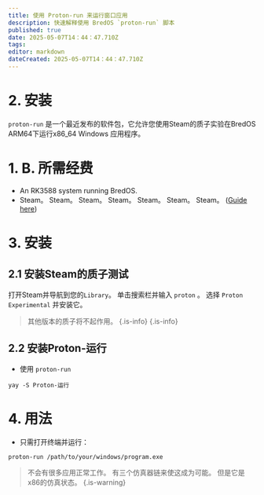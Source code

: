 ```yaml
---
title: 使用 Proton-run 来运行窗口应用
description: 快速解释使用 BredOS `proton-run` 脚本
published: true
date: 2025-05-07T14：44：47.710Z
tags:
editor: markdown
dateCreated: 2025-05-07T14：44：47.710Z
---
```


# 2. 安装

`proton-run` 是一个最近发布的软件包，它允许您使用Steam的质子实验在BredOS ARM64下运行x86_64 Windows 应用程序。

# 1. B. 所需经费

- An RK3588 system running BredOS.
- Steam。 Steam。 Steam。 Steam。 Steam。 Steam。 Steam。 ([Guide here](/how-to/how-to-install-steam))

# 3. 安装

## 2.1 安装Steam的质子测试

打开Steam并导航到您的`Library`。 单击搜索栏并输入 `proton` 。 选择 `Proton Experimental` 并安装它。

> 其他版本的质子将不起作用。
> {.is-info}
> {.is-info}

## 2.2 安装Proton-运行

- 使用 `proton-run`

```
yay -S Proton-运行
```

# 4. 用法

- 只需打开终端并运行：

```
proton-run /path/to/your/windows/program.exe
```

> 不会有很多应用正常工作。 有三个仿真器链来使这成为可能。
> 但是它是x86的仿真状态。
> {.is-warning}
